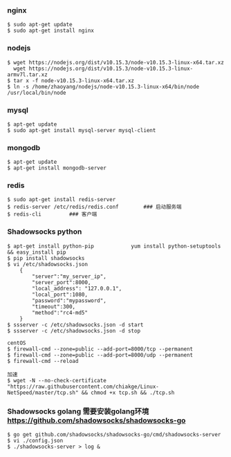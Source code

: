 ### nginx
	$ sudo apt-get update
	$ sudo apt-get install nginx

### nodejs
	$ wget https://nodejs.org/dist/v10.15.3/node-v10.15.3-linux-x64.tar.xz
	  wget https://nodejs.org/dist/v10.15.3/node-v10.15.3-linux-armv7l.tar.xz
	$ tar x -f node-v10.15.3-linux-x64.tar.xz
	$ ln -s /home/zhaoyang/nodejs/node-v10.15.3-linux-x64/bin/node /usr/local/bin/node

### mysql
	$ apt-get update
	$ sudo apt-get install mysql-server mysql-client
	
### mongodb
	$ apt-get update
	$ apt-get install mongodb-server

### redis
	$ sudo apt-get install redis-server
	$ redis-server /etc/redis/redis.conf 		### 启动服务端
	$ redis-cli			### 客户端

### Shadowsocks python
	$ apt-get install python-pip 			yum install python-setuptools && easy_install pip
	$ pip install shadowsocks
	$ vi /etc/shadowsocks.json
		{
		    "server":"my_server_ip",
		    "server_port":8000,
		    "local_address": "127.0.0.1",
		    "local_port":1080,
		    "password":"mypassword",
		    "timeout":300,
		    "method":"rc4-md5"
		}
	$ ssserver -c /etc/shadowsocks.json -d start
	$ ssserver -c /etc/shadowsocks.json -d stop

	centOS
	$ firewall-cmd --zone=public --add-port=8000/tcp --permanent
	$ firewall-cmd --zone=public --add-port=8000/udp --permanent
	$ firewall-cmd --reload

	加速
	$ wget -N --no-check-certificate "https://raw.githubusercontent.com/chiakge/Linux-NetSpeed/master/tcp.sh" && chmod +x tcp.sh && ./tcp.sh


### Shadowsocks golang    需要安装golang环境    https://github.com/shadowsocks/shadowsocks-go
	$ go get github.com/shadowsocks/shadowsocks-go/cmd/shadowsocks-server
	$ vi ./config.json
	$ ./shadowsocks-server > log &  



